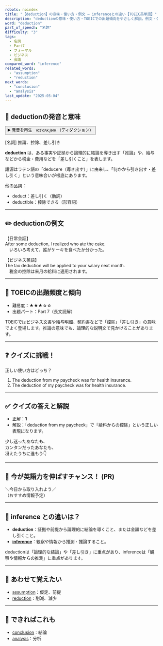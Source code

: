 ```yaml
---
robots: noindex
title: "【deduction】の意味・使い方・例文 ― inferenceとの違い【TOEIC英単語】"
description: "deductionの意味・使い方・TOEICでの出題傾向をやさしく解説。例文・クイズ付きでinferenceとの違いもわかりやすく学べます。"
word: "deduction"
part_of_speech: "名詞"
difficulty: "3"
tags:
  - 名詞
  - Part7
  - フォーマル
  - ビジネス
  - 会議
compared_word: "inference"
related_words:
  - "assumption"
  - "reduction"
next_words:
  - "conclusion"
  - "analysis"
last_update: "2025-05-04"
---
```


## 🔰 deductionの発音と意味

<button class="play-audio" onclick="playTTS('deduction')">
  <span class="play-audio-main">
    ▶️ 発音を再生　/dɪˈdʌk.ʃən/
  </span>
  <span class="play-audio-sub">
    （ディダクション）
  </span>
</button>

[名詞] 推論、控除、差し引き

**deduction** は、ある事実や証拠から論理的に結論を導き出す「推論」や、給与などから税金・費用などを「差し引くこと」を表します。

語源はラテン語の「deducere（導き出す）」に由来し、「何かから引き出す・差し引く」という意味合いが根底にあります。

他の品詞：  
- deduct：差し引く（動詞）
- deductible：控除できる（形容詞）

---

## ✏️ deductionの例文

【日常会話】  
After some deduction, I realized who ate the cake.  
　いろいろ考えて、誰がケーキを食べたか分かった。

【ビジネス英語】  
The tax deduction will be applied to your salary next month.  
　税金の控除は来月の給料に適用されます。

---

## 🎯 TOEICの出題頻度と傾向

- 難易度：★★★☆☆
- 出題パート：Part 7（長文読解）

TOEICではビジネス文書や給与明細、契約書などで「控除」「差し引き」の意味でよく登場します。推論の意味でも、論理的な説明文で見かけることがあります。

---

## ❓ クイズに挑戦！

正しい使い方はどっち？

1. The deduction from my paycheck was for health insurance.  
2. The deduction of my paycheck was for health insurance.

---

## ✅ クイズの答えと解説

- 正解：**1**
- 解説：「deduction from my paycheck」で「給料からの控除」という正しい表現になります。

少し迷ったあなたも、  
カンタンだったあなたも、  
冴えたうちに進もう👇️

---

## 🚀 今が英語力を伸ばすチャンス！ (PR)

<div class="info-center">
＼今日から取り入れよう／<br>  
（おすすめ情報予定）
</div>

---

## 🤔  inference との違いは？

- **deduction**：証拠や前提から論理的に結論を導くこと、または金額などを差し引くこと。
- **[inference](/word/inference/)**：観察や情報から推測・推論すること。

deductionは「論理的な結論」や「差し引き」に重点があり、inferenceは「観察や情報からの推測」に重点があります。

---

## 🧩 あわせて覚えたい

- [assumption](/word/assumption/)：仮定、前提
- [reduction](/word/reduction/)：削減、減少

---

## 📖 できればこれも

- [conclusion](/word/conclusion/)：結論
- [analysis](/word/analysis/)：分析

<!-- cvid: aid48_bid21 -->
